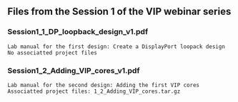 ## Files from the Session 1 of the VIP webinar series

### Session1_1_DP_loopback_design_v1.pdf
    Lab manual for the first design: Create a DisplayPort loopack design
    No associatted project files

### Session1_2_Adding_VIP_cores_v1.pdf
    Lab manual for the second design: Adding the first VIP cores
    Associatted project files: 1_2_Adding_VIP_cores.tar.gz
